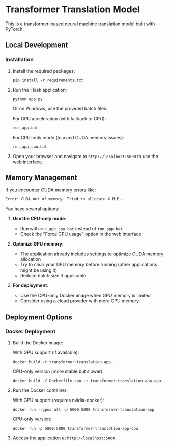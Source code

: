 # Transformer Translation Model

This is a transformer-based neural machine translation model built with PyTorch.

## Local Development

### Installation

1. Install the required packages:
   ```
   pip install -r requirements.txt
   ```

2. Run the Flask application:
   ```
   python app.py
   ```
   Or on Windows, use the provided batch files:
   
   For GPU acceleration (with fallback to CPU):
   ```
   run_app.bat
   ```
   
   For CPU-only mode (to avoid CUDA memory issues):
   ```
   run_app_cpu.bat
   ```

3. Open your browser and navigate to `http://localhost:5000` to use the web interface.

## Memory Management

If you encounter CUDA memory errors like:

```
Error: CUDA out of memory. Tried to allocate X MiB...
```

You have several options:

1. **Use the CPU-only mode**: 
   - Run with `run_app_cpu.bat` instead of `run_app.bat`
   - Check the "Force CPU usage" option in the web interface

2. **Optimize GPU memory**:
   - The application already includes settings to optimize CUDA memory allocation
   - Try to clear your GPU memory before running (other applications might be using it)
   - Reduce batch size if applicable

3. **For deployment**:
   - Use the CPU-only Docker image when GPU memory is limited
   - Consider using a cloud provider with more GPU memory

## Deployment Options

### Docker Deployment

1. Build the Docker image:

   With GPU support (if available):
   ```
   docker build -t transformer-translation-app .
   ```

   CPU-only version (more stable but slower):
   ```
   docker build -f Dockerfile.cpu -t transformer-translation-app-cpu .
   ```

2. Run the Docker container:

   With GPU support (requires nvidia-docker):
   ```
   docker run --gpus all -p 5000:5000 transformer-translation-app
   ```

   CPU-only version:
   ```
   docker run -p 5000:5000 transformer-translation-app-cpu
   ```

3. Access the application at `http://localhost:5000`